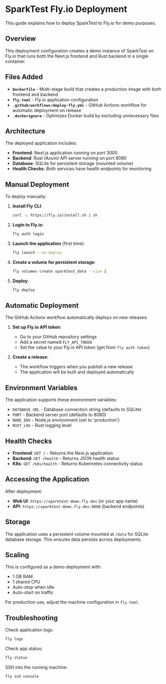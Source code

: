 # SparkTest Fly.io Deployment

This guide explains how to deploy SparkTest to Fly.io for demo purposes.

## Overview

This deployment configuration creates a demo instance of SparkTest on Fly.io that runs both the Next.js frontend and Rust backend in a single container.

## Files Added

- **`Dockerfile`** - Multi-stage build that creates a production image with both frontend and backend
- **`fly.toml`** - Fly.io application configuration
- **`.github/workflows/deploy-fly.yml`** - GitHub Actions workflow for automatic deployment on release
- **`.dockerignore`** - Optimizes Docker build by excluding unnecessary files

## Architecture

The deployed application includes:
- **Frontend**: Next.js application running on port 3000
- **Backend**: Rust (Axum) API server running on port 8080  
- **Database**: SQLite for persistent storage (mounted volume)
- **Health Checks**: Both services have health endpoints for monitoring

## Manual Deployment

To deploy manually:

1. **Install Fly CLI**: 
   ```bash
   curl -L https://fly.io/install.sh | sh
   ```

2. **Login to Fly.io**:
   ```bash
   fly auth login
   ```

3. **Launch the application** (first time):
   ```bash
   fly launch --no-deploy
   ```

4. **Create a volume for persistent storage**:
   ```bash
   fly volumes create sparktest_data --size 1
   ```

5. **Deploy**:
   ```bash
   fly deploy
   ```

## Automatic Deployment

The GitHub Actions workflow automatically deploys on new releases:

1. **Set up Fly.io API token**:
   - Go to your GitHub repository settings
   - Add a secret named `FLY_API_TOKEN`
   - Set the value to your Fly.io API token (get from `fly auth token`)

2. **Create a release**:
   - The workflow triggers when you publish a new release
   - The application will be built and deployed automatically

## Environment Variables

The application supports these environment variables:

- `DATABASE_URL` - Database connection string (defaults to SQLite)
- `PORT` - Backend server port (defaults to 8080)
- `NODE_ENV` - Node.js environment (set to 'production')
- `RUST_LOG` - Rust logging level

## Health Checks

- **Frontend**: `GET /` - Returns the Next.js application
- **Backend**: `GET /health` - Returns JSON health status
- **K8s**: `GET /k8s/health` - Returns Kubernetes connectivity status

## Accessing the Application

After deployment:
- **Web UI**: `https://sparktest-demo.fly.dev` (or your app name)
- **API**: `https://sparktest-demo.fly.dev:8080` (backend endpoints)

## Storage

The application uses a persistent volume mounted at `/data` for SQLite database storage. This ensures data persists across deployments.

## Scaling

This is configured as a demo deployment with:
- 1 GB RAM
- 1 shared CPU
- Auto-stop when idle
- Auto-start on traffic

For production use, adjust the machine configuration in `fly.toml`.

## Troubleshooting

Check application logs:
```bash
fly logs
```

Check app status:
```bash
fly status
```

SSH into the running machine:
```bash
fly ssh console
```